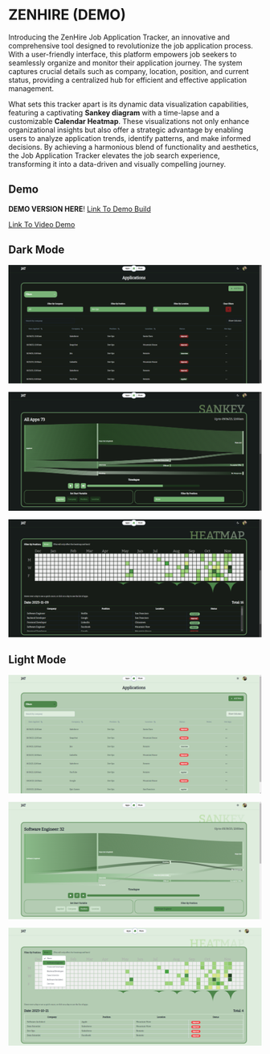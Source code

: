 # ZENHIRE (DEMO)

Introducing the ZenHire Job Application Tracker, an innovative and comprehensive tool designed to revolutionize the job application process. With a user-friendly interface, this platform empowers job seekers to seamlessly organize and monitor their application journey. The system captures crucial details such as company, location, position, and current status, providing a centralized hub for efficient and effective application management. 

What sets this tracker apart is its dynamic data visualization capabilities, featuring a captivating **Sankey diagram** with a time-lapse and a customizable **Calendar Heatmap**. These visualizations not only enhance organizational insights but also offer a strategic advantage by enabling users to analyze application trends, identify patterns, and make informed decisions. By achieving a harmonious blend of functionality and aesthetics, the Job Application Tracker elevates the job search experience, transforming it into a data-driven and visually compelling journey.

## Demo
**DEMO VERSION HERE**!
[Link To Demo Build](https://zenhire-demo.vercel.app/)

[Link To Video Demo](https://youtu.be/4pgomspmyi0?si=fbQbf1W3RZYgqqK9)

## Dark Mode
![Apps Dark Mode](/public/img/apps-dark.png)

![Sankey Dark Mode](/public/img/sankey-dark.png)

![Heatmap Dark Mode](/public/img/heatmap-dark.png)

## Light Mode
![Apps Light Mode](/public/img/apps-light.png)

![Sankey Light Mode](/public/img/sankey-light.png)

![Heatmap Light Mode](/public/img/heatmap-light.png)
